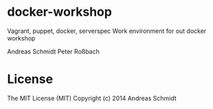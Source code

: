 docker-workshop
=========================

Vagrant, puppet, docker, serverspec
Work environment for out docker workshop

Andreas Schmidt
Peter Roßbach

License
=======
The MIT License (MIT)
Copyright (c) 2014 Andreas Schmidt
